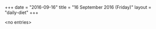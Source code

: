 +++
date = "2016-09-16"
title = "16 September 2016 (Friday)"
layout = "daily-diet"
+++


\<no entries\>
